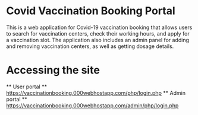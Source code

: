 # Covid Vaccination Booking Portal
This is a web application for Covid-19 vaccination booking that allows users to search for vaccination centers, check their working hours, and apply for a vaccination slot. The application also includes an admin panel for adding and removing vaccination centers, as well as getting dosage details.

# Accessing the site
** User portal ** https://vaccinationbooking.000webhostapp.com/php/login.php
** Admin portal ** https://vaccinationbooking.000webhostapp.com/admin/php/login.php
